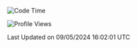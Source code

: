 <!--START_SECTION:waka-->
![Code Time](http://img.shields.io/badge/Code%20Time-1%2C681%20hrs%2019%20mins-blue)

![Profile Views](http://img.shields.io/badge/Profile%20Views-3-blue)


 Last Updated on 09/05/2024 16:02:01 UTC
<!--END_SECTION:waka-->
